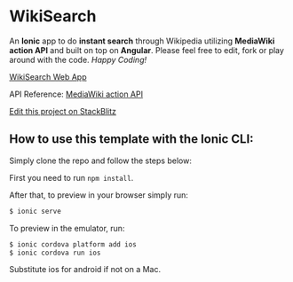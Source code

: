 # WikiSearch

An **Ionic** app to do **instant search** through Wikipedia utilizing **MediaWiki action API** and built on top on **Angular**. Please feel free to edit, fork or play around with the code. *Happy Coding!*

[WikiSearch Web App](https://ionic-wuaxml.stackblitz.io)

API Reference: [MediaWiki action API](https://www.mediawiki.org/wiki/API:Main_page)

[Edit this project on StackBlitz](https://stackblitz.com/edit/ionic-wuaxml)

## How to use this template with the Ionic CLI:

Simply clone the repo and follow the steps below:

First you need to run `npm install`.

After that, to preview in your browser simply run:

```bash
$ ionic serve
```

To preview in the emulator, run:

```bash
$ ionic cordova platform add ios
$ ionic cordova run ios
```

Substitute ios for android if not on a Mac.

